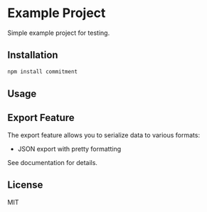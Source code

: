 # Example Project

Simple example project for testing.

## Installation

```bash
npm install commitment
```

## Usage

## Export Feature

The export feature allows you to serialize data to various formats:

- JSON export with pretty formatting

See documentation for details.

## License

MIT
